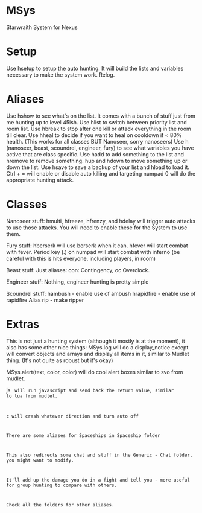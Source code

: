 # MSys
Starwraith System for Nexus

# Setup
Use hsetup to setup the auto hunting.  It will build the lists and variables necessary to make the system work.
Relog.

# Aliases
Use hshow to see what's on the list. It comes with a bunch of stuff just from me hunting up to level 45ish.
Use hlist to switch between priority list and room list.
Use hbreak to stop after one kill or attack everything in the room till clear.
Use hheal to decide if you want to heal on cooldown if < 80% health. (This works for all classes BUT Nanoseer, sorry nanoseers)
Use h<class> (nanoseer, beast, scoundrel, engineer, fury) to see what variables you have active that are class specific.
Use hadd to add something to the list and hremove to remove something.
hup and hdown to move something up or down the list.
Use hsave to save a backup of your list and hload to load it.
Ctrl + = will enable or disable auto killing and targeting
numpad 0 will do the appropriate hunting attack.
  
# Classes
Nanoseer stuff:
hmulti, hfreeze, hfrenzy, and hdelay will trigger auto attacks to use those attacks. You will need to enable these for the System to use them.

Fury stuff:
hberserk will use berserk when it can.
hfever will start combat with fever.
Period key (.) on numpad will start combat with inferno (be careful with this is hits everyone, including players, in room)

Beast stuff:
Just aliases: con: Contingency, oc Overclock.

Engineer stuff:
Nothing, engineer hunting is pretty simple

Scoundrel stuff:
hambush - enable use of ambush
hrapidfire - enable use of rapidfire
Alias rip - make ripper

# Extras
This is not just a hunting system (although it mostly is at the moment), it also has some other nice things:
MSys.log will do a display_notice except will convert objects and arrays and display all items in it, similar to Mudlet thing.  (It's not quite as robust but it's okay)

MSys.alert(text, color, color) will do cool alert boxes similar to svo from mudlet.

js <code> will run javascript and send back the return value, similar to lua from mudlet.
  
c<direction> will crash whatever direction and turn auto off
  
There are some aliases for Spaceships in Spaceship folder

This also redirects some chat and stuff in the Generic - Chat folder, you might want to modify.

It'll add up the damage you do in a fight and tell you - more useful for group hunting to compare with others.

Check all the folders for other aliases.
